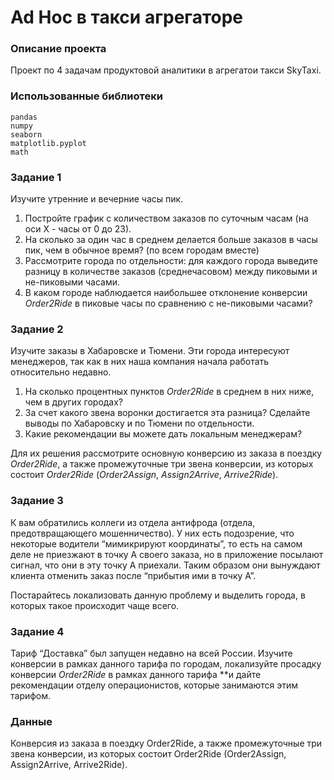 # Ad Hoc в такси агрегаторе

### Описание проекта
Проект по 4 задачам продуктовой аналитики в агрегатои такси SkyTaxi.


### Использованные библиотеки

```
pandas
numpy
seaborn
matplotlib.pyplot
math
```


### Задание 1
Изучите утренние и вечерние часы пик. 

1. Постройте график с количеством заказов по суточным часам (на оси Х - часы от 0 до 23).
2. На сколько за один час в среднем делается больше заказов в часы пик, чем в обычное время? (по всем городам вместе)
3. Рассмотрите города по отдельности: для каждого города выведите разницу в количестве заказов (среднечасовом) между пиковыми и не-пиковыми часами.
4. В каком городе наблюдается наибольшее отклонение конверсии *Order2Ride* в пиковые часы по сравнению с не-пиковыми часами?

### Задание 2

Изучите заказы в Хабаровске и Тюмени. Эти города интересуют менеджеров, так как в них наша компания начала работать относительно недавно. 

1. На сколько процентных пунктов *Order2Ride* в среднем в них ниже, чем в других городах? 
2. За счет какого звена воронки достигается эта разница? Сделайте выводы по Хабаровску и по Тюмени по отдельности.
3. Какие рекомендации вы можете дать локальным менеджерам?

Для их решения рассмотрите основную конверсию из заказа в поездку *Order2Ride*, а также промежуточные три звена конверсии, из которых состоит *Order2Ride* (*Order2Assign*, *Assign2Arrive*, *Arrive2Ride*).

### Задание 3

К вам обратились коллеги из отдела антифрода (отдела, предотвращающего мошенничество). У них есть подозрение, что некоторые водители “мимикрируют координаты”, то есть на самом деле не приезжают в точку А своего заказа, но в приложение посылают сигнал, что они в эту точку А приехали. Таким образом они вынуждают клиента отменить заказ после “прибытия ими в точку А”.

Постарайтесь локализовать данную проблему и выделить города, в которых такое происходит чаще всего.

### Задание 4

Тариф “Доставка” был запущен недавно на всей России. Изучите конверсии в рамках данного тарифа по городам, локализуйте просадку конверсии *Order2Ride* в рамках данного тарифа **и дайте рекомендации отделу операционистов, которые занимаются этим тарифом.

### Данные

Конверсия из заказа в поездку Order2Ride, а также промежуточные три звена конверсии, из которых состоит Order2Ride (Order2Assign, Assign2Arrive, Arrive2Ride).
